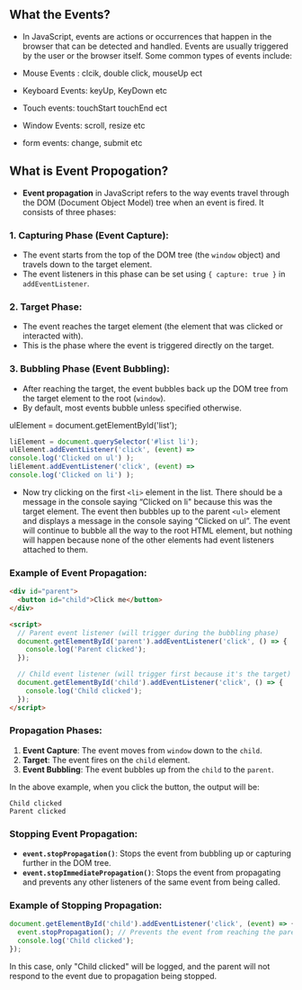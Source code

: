 
## What the Events?

- In JavaScript, events are actions or occurrences that happen in the browser that can be detected and handled. Events are usually triggered by the user or the browser itself. Some common types of events include:

- Mouse Events : clcik, double click, mouseUp ect
- Keyboard Events: keyUp, KeyDown etc
- Touch events: touchStart touchEnd ect
- Window Events: scroll, resize etc
- form events: change, submit etc


## What is Event Propogation?

- **Event propagation** in JavaScript refers to the way events travel through the DOM (Document Object Model) tree when an event is fired. It consists of three phases:

### 1. **Capturing Phase** (Event Capture):
   - The event starts from the top of the DOM tree (the `window` object) and travels down to the target element.
   - The event listeners in this phase can be set using `{ capture: true }` in `addEventListener`.

### 2. **Target Phase**:
   - The event reaches the target element (the element that was clicked or interacted with).
   - This is the phase where the event is triggered directly on the target.

### 3. **Bubbling Phase** (Event Bubbling):
   - After reaching the target, the event bubbles back up the DOM tree from the target element to the root (`window`).
   - By default, most events bubble unless specified otherwise.

   ulElement = document.getElementById('list');
```js
liElement = document.querySelector('#list li');
ulElement.addEventListener('click', (event) =>
console.log('Clicked on ul') );
liElement.addEventListener('click', (event) =>
console.log('Clicked on li') );
```

- Now try clicking on the first `<li>` element in the list. There should be a message in the console saying “Clicked on li" because this was the target element. The event then bubbles up to the parent `<ul>` element and displays a message in the console saying “Clicked on ul”. The event will continue to bubble all the way to the root HTML element, but nothing will happen because none of the other elements had event listeners attached to them.

### Example of Event Propagation:

```html
<div id="parent">
  <button id="child">Click me</button>
</div>

<script>
  // Parent event listener (will trigger during the bubbling phase)
  document.getElementById('parent').addEventListener('click', () => {
    console.log('Parent clicked');
  });

  // Child event listener (will trigger first because it's the target)
  document.getElementById('child').addEventListener('click', () => {
    console.log('Child clicked');
  });
</script>
```

### **Propagation Phases**:

1. **Event Capture**: The event moves from `window` down to the `child`.
2. **Target**: The event fires on the `child` element.
3. **Event Bubbling**: The event bubbles up from the `child` to the `parent`.

In the above example, when you click the button, the output will be:
```
Child clicked
Parent clicked
```

### Stopping Event Propagation:
- **`event.stopPropagation()`**: Stops the event from bubbling up or capturing further in the DOM tree.
- **`event.stopImmediatePropagation()`**: Stops the event from propagating and prevents any other listeners of the same event from being called.

### Example of Stopping Propagation:

```js
document.getElementById('child').addEventListener('click', (event) => {
  event.stopPropagation(); // Prevents the event from reaching the parent
  console.log('Child clicked');
});
```

In this case, only "Child clicked" will be logged, and the parent will not respond to the event due to propagation being stopped.